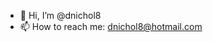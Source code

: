 - 👋 Hi, I’m @dnichol8
- 📫 How to reach me: dnichol8@hotmail.com

<!---
dnichol8/dnichol8 is a ✨ special ✨ repository because its `README.md` (this file) appears on your GitHub profile.
You can click the Preview link to take a look at your changes.
--->
